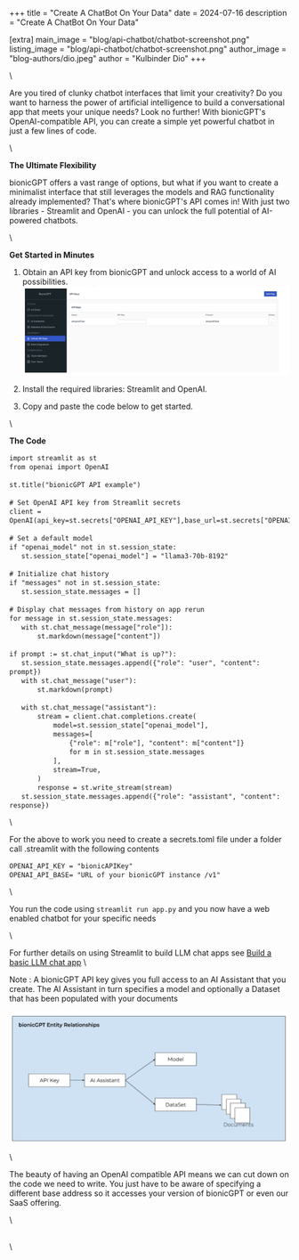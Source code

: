 +++
title = "Create A ChatBot On Your Data"
date = 2024-07-16
description = "Create A ChatBot On Your Data"

[extra]
main_image = "blog/api-chatbot/chatbot-screenshot.png"
listing_image = "blog/api-chatbot/chatbot-screenshot.png"
author_image = "blog-authors/dio.jpeg"
author = "Kulbinder Dio"
+++

\

Are you tired of clunky chatbot interfaces that limit your creativity? Do you want to harness the power of artificial intelligence to build a conversational app that meets your unique needs? Look no further! With bionicGPT's OpenAI-compatible API, you can create a simple yet powerful chatbot in just a few lines of code.


\

**The Ultimate Flexibility**

bionicGPT offers a vast range of options, but what if you want to create a minimalist interface that still leverages the models and RAG functionality already implemented? That's where bionicGPT's API comes in! With just two libraries - Streamlit and OpenAI - you can unlock the full potential of AI-powered chatbots.


\

**Get Started in Minutes**

1. Obtain an API key from bionicGPT and unlock access to a world of AI possibilities.
![alt text](api-key.png "Bring Your Own Keys")

2. Install the required libraries: Streamlit and OpenAI.

3. Copy and paste the code below to get started.

\


**The Code**
```python:
import streamlit as st
from openai import OpenAI

st.title("bionicGPT API example")

# Set OpenAI API key from Streamlit secrets
client = OpenAI(api_key=st.secrets["OPENAI_API_KEY"],base_url=st.secrets["OPENAI_API_BASE"])

# Set a default model
if "openai_model" not in st.session_state:
   st.session_state["openai_model"] = "llama3-70b-8192"

# Initialize chat history
if "messages" not in st.session_state:
   st.session_state.messages = []

# Display chat messages from history on app rerun
for message in st.session_state.messages:
   with st.chat_message(message["role"]):
       st.markdown(message["content"])

if prompt := st.chat_input("What is up?"):
   st.session_state.messages.append({"role": "user", "content": prompt})
   with st.chat_message("user"):
       st.markdown(prompt)

   with st.chat_message("assistant"):
       stream = client.chat.completions.create(
           model=st.session_state["openai_model"],
           messages=[
               {"role": m["role"], "content": m["content"]}
               for m in st.session_state.messages
           ],
           stream=True,
       )
       response = st.write_stream(stream)
   st.session_state.messages.append({"role": "assistant", "content": response})

```

\

For the above to work you need to create a secrets.toml file under a folder call .streamlit with the following contents

```
OPENAI_API_KEY = "bionicAPIKey"
OPENAI_API_BASE= "URL of your bionicGPT instance /v1"
```


\

You run the code using ```streamlit run app.py``` and you now have a web enabled chatbot for your specific needs

\

For further details on using Streamlit to build LLM chat apps see
[Build a basic LLM chat app](https://docs.streamlit.io/develop/tutorials/llms/build-conversational-apps)
\

Note : A bionicGPT API key gives you full access to an AI Assistant that you create. The AI Assistant in turn specifies a model and optionally a Dataset that has been populated with your documents

![alt text](bionic-structure.png "Bring Your Own Keys")

\

The beauty of having an OpenAI compatible API means we can cut down on the code we need to write. You just have to be aware of specifying a different base address so it accesses your version of bionicGPT or even our SaaS offering.

\


\
\



